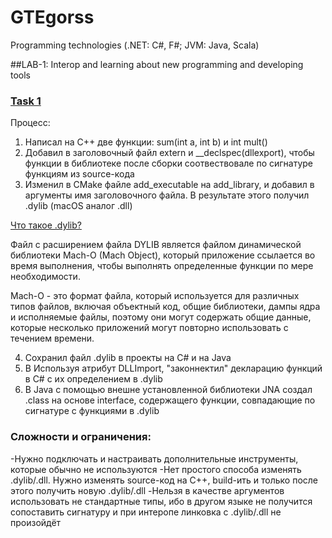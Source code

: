 # GTEgorss
Programming technologies (.NET: C#, F#; JVM: Java, Scala)

##LAB-1: Interop and learning about new programming and developing tools

### <ins>Task 1</ins>
Процесс:
1. Написал на С++ две функции: sum(int a, int b) и int mult()
2. Добавил в заголовочный файл extern и __declspec(dllexport), чтобы функции в библиотеке после сборки соотвествовале по сигнатуре функциям из source-кода
3. Изменил в CMake файле add_executable на add_library, и добавил в аргументы имя заголовочного файла. В результате этого получил .dylib (macOS аналог .dll)

<ins>Что такое .dylib?</ins>

Файл с расширением файла DYLIB является файлом динамической библиотеки Mach-O (Mach Object), который приложение ссылается во время выполнения, чтобы выполнять определенные функции по мере необходимости.

Mach-O - это формат файла, который используется для различных типов файлов, включая объектный код, общие библиотеки, дампы ядра и исполняемые файлы, поэтому они могут содержать общие данные, которые несколько приложений могут повторно использовать с течением времени.

4. Сохранил файл .dylib в проекты на C# и на Java
5. В Используя атрибут DLLImport, "законнектил" декларацию функций в C# с их определением в .dylib
6. В Java с помощью внешне установленной библиотеки JNA создал .class на основе interface, содержащего функции, совпадающие по сигнатуре с функциями в .dylib

### Сложности и ограничения:

-Нужно подключать и настраивать дополнительные инструменты, которые обычно не используются
-Нет простого способа изменять .dylib/.dll. Нужно изменять source-код на C++, build-ить и только после этого получить новую .dylib/.dll
-Нельзя в качестве аргументов использовать не стандартные типы, ибо в другом языке не получится сопоставить сигнатуру и при интеропе линковка с .dylib/.dll не произойдёт

